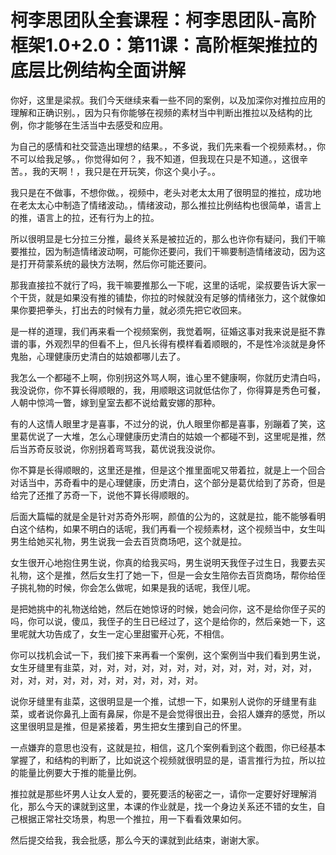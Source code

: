 # 柯李思团队全套课程：柯李思团队-高阶框架1.0+2.0：第11课：高阶框架推拉的底层比例结构全面讲解

你好，这里是梁叔。我们今天继续来看一些不同的案例，以及加深你对推拉应用的理解和正确识别。，因为只有你能够在视频的素材当中判断出推拉以及结构的比例，你才能够在生活当中去感受和应用。

为自己的感情和社交营造出理想的结果。，不多说，我们先来看一个视频素材。，你不可以给我足够。，你觉得如何？，我不知道，但我现在只是不知道。，这很辛苦。，我的天啊！，我只是在开玩笑，你这个臭小子。。

我只是在不做事，不想你做。，视频中，老头对老太太用了很明显的推拉，成功地在老太太心中制造了情绪波动。，情绪波动，那么推拉比例结构也很简单，语言上的推，语言上的拉，还有行为上的拉。

所以很明显是七分拉三分推，最终关系是被拉近的，那么也许你有疑问，我们干嘛要推拉，因为制造情绪波动啊，可能你还要问，我们干嘛要制造情绪波动，因为这是打开荷蒙系统的最快方法啊，然后你可能还要问。

那我直接拉不就行了吗，我干嘛要推那么一下呢，这里的话呢，梁叔要告诉大家一个干货，就是如果没有推的铺垫，你拉的时候就没有足够的情绪张力，这个就像如果你要把拳头，打出去的时候有力量，就必须先把它收回来。

是一样的道理，我们再来看一个视频案例，我觉着啊，征婚这事对我来说是挺不靠谱的事，外观烈早的但看不上，但凡长得有模样看着顺眼的，不是性冷淡就是身怀鬼胎，心理健康历史清白的姑娘都哪儿去了。

我怎么一个都碰不上啊，你别拐这外骂人啊，谁心里不健康啊，你就历史清白吗，我没说你，你不算长得顺眼的，我，用顺眼这词就低估你了，你得算是秀色可餐，人朝中惊鸿一瞥，嫁到皇室去都不说给戴安娜的那种。

有的人这情人眼里才是喜事，不过分的说，仇人眼里你都是喜事，别蹦着了笑，这里葛优说了一大堆，怎么心理健康历史清白的姑娘一个都碰不到，这里呢是推，然后当苏奇反驳说，你别拐着弯骂我，葛优说我没说你。

你不算是长得顺眼的，这里还是推，但是这个推里面呢又带着拉，就是上一个回合对话当中，苏奇看中的是心理健康，历史清白，这个部分是葛优给到了苏奇，但是给完了还推了苏奇一下，说他不算长得顺眼的。

后面大篇幅的就是全是针对苏奇外形啊，颜值的公为的，这就是拉，能不能够看明白这个结构，如果不明白的话呢，我们再看一个视频素材，这个视频当中，女生叫男生给她买礼物，男生说我一会去百货商场吧，这个就是拉。

女生很开心地抱住男生说，你真的给我买吗，男生说明天我侄子过生日，我要去买礼物，这个是推，然后女生打了她一下，但是一会女生陪你去百货商场，帮你给侄子挑礼物的时候，你会怎么做呢，如果是我的话呢，我侄儿呢。

是把她挑中的礼物送给她，然后在她惊讶的时候，她会问你，这不是给你侄子买的吗，你可以说，傻瓜，我侄子的生日已经过了，这个是给你的，然后亲她一下，这里呢就大功告成了，女生一定心里甜蜜开心死，不相信。

你可以找机会试一下，我们接下来再看一个案例，这个案例当中我们看到男生说，女生牙缝里有韭菜，对，对，对，对，对，对，对，对，对，对，对，对，对，对，对，对，对，对，对，对，对，对，对，对。

说你牙缝里有韭菜，这很明显是一个推，试想一下，如果别人说你的牙缝里有韭菜，或者说你鼻孔上面有鼻屎，你是不是会觉得很出丑，会招人嫌弃的感觉，所以这里很明显是推，但是紧接着，男生把女生摟到自己的怀里。

一点嫌弃的意思也没有，这就是拉，相信，这几个案例看到这个截图，你已经基本掌握了，和结构的判断了，比如说这个视频就很明显的是，语言推行为拉，所以拉的能量比例要大于推的能量比例。

推拉就是那些坏男人让女人爱的，要死要活的秘密之一，请你一定要好好理解消化，那么今天的课就到这里，本课的作业就是，找一个身边关系还不错的女生，自己根据正常社交场景，构思一个推拉，用一下看看效果如何。

然后提交给我，我会批感，那么今天的课就到此结束，谢谢大家。